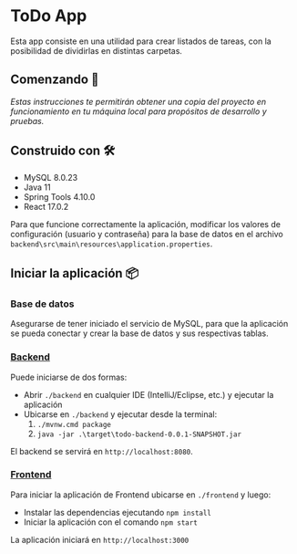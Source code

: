 # ToDo App

Esta app consiste en una utilidad para crear listados de tareas, con la posibilidad de dividirlas en distintas carpetas.

## Comenzando 🚀

_Estas instrucciones te permitirán obtener una copia del proyecto en funcionamiento en tu máquina local para propósitos de desarrollo y pruebas._

## Construido con 🛠️

* MySQL 8.0.23
* Java 11
* Spring Tools 4.10.0
* React 17.0.2

Para que funcione correctamente la aplicación, modificar los valores de configuración (usuario y contraseña) para la base de datos en el archivo `backend\src\main\resources\application.properties`.

## Iniciar la aplicación 📦

### Base de datos

Asegurarse de tener iniciado el servicio de MySQL, para que la aplicación se pueda conectar y crear la base de datos y sus respectivas tablas.

### [Backend](./backend)

Puede iniciarse de dos formas:
* Abrir `./backend` en cualquier IDE (IntelliJ/Eclipse, etc.) y ejecutar la aplicación
* Ubicarse en `./backend` y ejecutar desde la terminal:
	1. `./mvnw.cmd package`
	2. `java -jar .\target\todo-backend-0.0.1-SNAPSHOT.jar `

El backend se servirá en `http://localhost:8080`.

### [Frontend](./frontend)

Para iniciar la aplicación de Frontend ubicarse en `./frontend` y luego:
* Instalar las dependencias ejecutando `npm install`
* Iniciar la aplicación con el comando `npm start`

La aplicación iniciará en `http://localhost:3000`

